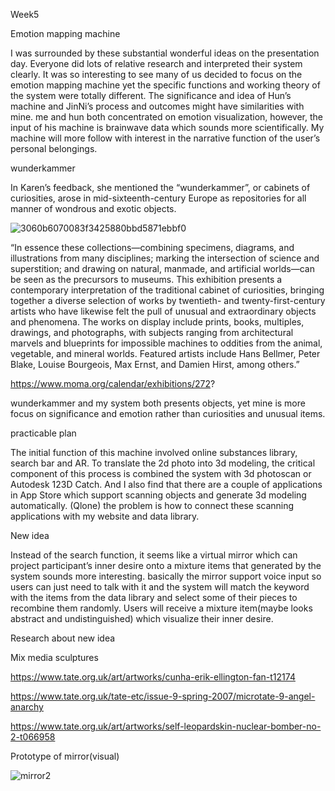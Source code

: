Week5

Emotion mapping machine

I was surrounded by these substantial wonderful ideas on the presentation day. Everyone did lots of relative research and interpreted their system clearly. It was so interesting to see many of us decided to focus on the emotion mapping machine yet the specific functions and working theory of the system were totally different. The significance and idea of Hun’s machine and JinNi’s process and outcomes might have similarities with mine. me and hun both concentrated on emotion visualization, however, the input of his machine is brainwave data which sounds more scientifically. My machine will more follow with interest in the narrative function of the user’s personal belongings.

wunderkammer

In Karen’s feedback, she mentioned the “wunderkammer”,  or cabinets of curiosities, arose in mid-sixteenth-century Europe as repositories for all manner of wondrous and exotic objects. 

![3060b6070083f3425880bbd5871ebbf0](https://user-images.githubusercontent.com/68723373/96470490-ebf82280-1260-11eb-9952-0ee6c2cd92ae.jpg)


“In essence these collections—combining specimens, diagrams, and illustrations from many disciplines; marking the intersection of science and superstition; and drawing on natural, manmade, and artificial worlds—can be seen as the precursors to museums. This exhibition presents a contemporary interpretation of the traditional cabinet of curiosities, bringing together a diverse selection of works by twentieth- and twenty-first-century artists who have likewise felt the pull of unusual and extraordinary objects and phenomena. The works on display include prints, books, multiples, drawings, and photographs, with subjects ranging from architectural marvels and blueprints for impossible machines to oddities from the animal, vegetable, and mineral worlds. Featured artists include Hans Bellmer, Peter Blake, Louise Bourgeois, Max Ernst, and Damien Hirst, among others.”

https://www.moma.org/calendar/exhibitions/272?

wunderkammer and my system both presents objects, yet mine is more focus on significance and emotion rather than curiosities and unusual items. 


practicable plan

The initial function of this machine involved online substances library, search bar and AR. To translate the 2d photo into 3d modeling, the critical component of this process is combined the system with 3d photoscan or Autodesk 123D Catch. And I also find that there are a couple of applications in App Store which support scanning objects and generate 3d modeling automatically. (Qlone) the problem is how to connect these scanning applications with my website and data library.


New idea

Instead of the search function, it seems like a virtual mirror which can project participant’s inner desire onto a mixture items that generated by the system sounds more interesting. basically the mirror support voice input so users can just need to talk with it and the system will match the keyword with the items from the data library and select some of their pieces to recombine them randomly. Users will receive a mixture item(maybe looks abstract and undistinguished) which visualize their inner desire. 

Research about new idea

Mix media sculptures

https://www.tate.org.uk/art/artworks/cunha-erik-ellington-fan-t12174

https://www.tate.org.uk/tate-etc/issue-9-spring-2007/microtate-9-angel-anarchy

https://www.tate.org.uk/art/artworks/self-leopardskin-nuclear-bomber-no-2-t066958

Prototype of mirror(visual)

![mirror2](https://user-images.githubusercontent.com/68723373/96470677-1fd34800-1261-11eb-82ea-6787dc24dab9.png)

